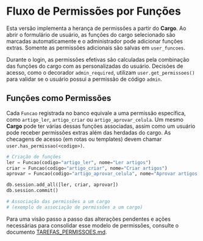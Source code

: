 # Fluxo de Permissões por Funções

Esta versão implementa a herança de permissões a partir do **Cargo**.
Ao abrir o formulário de usuário, as funções do cargo selecionado são marcadas
automaticamente e o administrador pode adicionar funções extras. Somente as
permissões adicionais são salvas em `user_funcoes`.

Durante o login, as permissões efetivas são calculadas pela combinação das
funções do cargo com as personalizadas do usuário. Decisões de acesso,
como o decorador `admin_required`, utilizam `user.get_permissoes()` para
validar se o usuário possui a permissão de código `admin`.

## Funções como Permissões

Cada `Funcao` registrada no banco equivale a uma permissão específica, como `artigo_ler`, `artigo_criar` ou `artigo_aprovar_celula`. Um mesmo **Cargo** pode ter várias dessas funções associadas, assim como um usuário pode receber permissões extras além das herdadas do cargo. As checagens de acesso (em rotas ou templates) devem chamar `user.has_permissao(<codigo>)`.

```python
# Criação de funções
ler = Funcao(codigo="artigo_ler", nome="Ler artigos")
criar = Funcao(codigo="artigo_criar", nome="Criar artigos")
aprovar = Funcao(codigo="artigo_aprovar_celula", nome="Aprovar artigos na célula")

db.session.add_all([ler, criar, aprovar])
db.session.commit()

# Associação das permissões a um cargo
# (exemplo de associação de permissões a um cargo)
```

Para uma visão passo a passo das alterações pendentes e ações necessárias para consolidar esse modelo de permissões, consulte o documento [TAREFAS_PERMISSOES.md](./TAREFAS_PERMISSOES.md).
